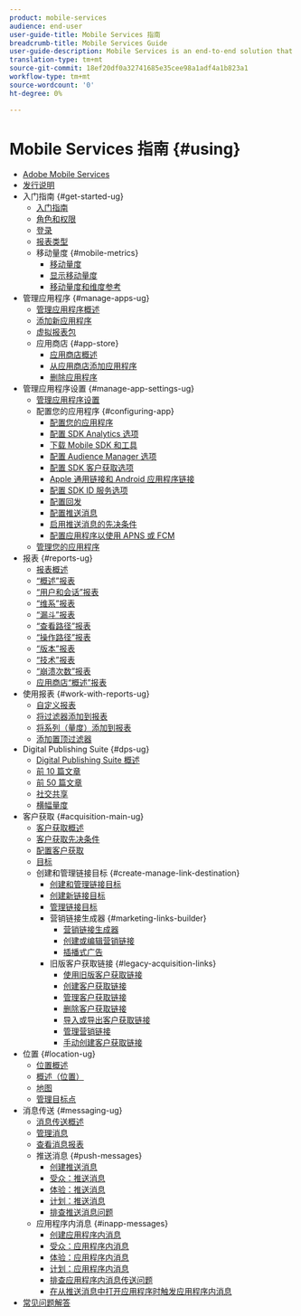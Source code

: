 ```yaml
---
product: mobile-services
audience: end-user
user-guide-title: Mobile Services 指南
breadcrumb-title: Mobile Services Guide
user-guide-description: Mobile Services is an end-to-end solution that helps you acquire and engage mobile app users and optimize their experiences.
translation-type: tm+mt
source-git-commit: 18ef20df0a32741685e35cee98a1adf4a1b823a1
workflow-type: tm+mt
source-wordcount: '0'
ht-degree: 0%

---
```



# Mobile Services 指南 {#using}

+ [Adobe Mobile Services](home.md)
+ [发行说明](whatsnew.md)
+ 入门指南 {#get-started-ug}
   + [入门指南](gs/gs.md)
   + [角色和权限](gs/c-mob-roles-and-permissions.md)
   + [登录](gs/gs-signin.md)
   + [报表类型](gs/reports-types.md)
   + 移动量度 {#mobile-metrics}
      + [移动量度](gs/metrics/metrics.md)
      + [显示移动量度](gs/metrics/overview.md)
      + [移动量度和维度参考](gs/metrics/metrics-reference.md)
+ 管理应用程序 {#manage-apps-ug}
   + [管理应用程序概述](manage-apps/manage-apps.md)
   + [添加新应用程序](manage-apps/t-new-app.md)
   + [虚拟报表包](manage-apps/c-mob-vrs.md)
   + 应用商店 {#app-store}
      + [应用商店概述](manage-apps/c-app-store/c-app-store.md)
      + [从应用商店添加应用程序](manage-apps/c-app-store/t-app-store-app.md)
      + [删除应用程序](manage-apps/t-delete-apps.md)
+ 管理应用程序设置 {#manage-app-settings-ug}
   + [管理应用程序设置](c-manage-app-settings/c-manage-app-settings.md)
   + 配置您的应用程序 {#configuring-app}
      + [配置您的应用程序](c-manage-app-settings/c-mob-confg-app/c-mob-confg-app.md)
      + [配置 SDK Analytics 选项](c-manage-app-settings/c-mob-confg-app/t-config-analytics/t-config-analytics.md)
      + [下载 Mobile SDK 和工具](c-manage-app-settings/c-mob-confg-app/t-config-analytics/download-sdk.md)
      + [配置 Audience Manager 选项](c-manage-app-settings/c-mob-confg-app/t-config-aam.md)
      + [配置 SDK 客户获取选项](c-manage-app-settings/c-mob-confg-app/t-config-acquisition.md)
      + [Apple 通用链接和 Android 应用程序链接](c-manage-app-settings/c-mob-confg-app/c-universal-app-links.md)
      + [配置 SDK ID 服务选项](c-manage-app-settings/c-mob-confg-app/t-config-visitor.md)
      + [配置回发](c-manage-app-settings/c-mob-confg-app/signals.md)
      + [配置推送消息](c-manage-app-settings/c-mob-confg-app/configure-push-messaging/configure-push-messaging.md)
      + [启用推送消息的先决条件](c-manage-app-settings/c-mob-confg-app/configure-push-messaging/prerequisites-push-messaging.md)
      + [配置应用程序以使用 APNS 或 FCM](c-manage-app-settings/c-mob-confg-app/configure-push-messaging/configure-app-apns-gcm.md)
   + [管理您的应用程序](c-manage-app-settings/c-mob-manage-app.md)
+ 报表 {#reports-ug}
   + [报表概述](usage/usage.md)
   + [“概述”报表](usage/usage-overview.md)
   + [“用户和会话”报表](usage/users-sessions.md)
   + [“维系”报表](usage/reports-retention.md)
   + [“漏斗”报表](usage/reports-funnel.md)
   + [“查看路径”报表](usage/reports-view-paths.md)
   + [“操作路径”报表](usage/reports-action-paths.md)
   + [“版本”报表](usage/c-reports-versions.md)
   + [“技术”报表](usage/reports-technology.md)
   + [“崩溃次数”报表](usage/c-crashes.md)
   + [应用商店“概述”报表](usage/c-app-store-store-performance.md)
+ 使用报表 {#work-with-reports-ug}
   + [自定义报表](usage/reports-customize/reports-customize.md)
   + [将过滤器添加到报表](usage/reports-customize/t-reports-customize.md)
   + [将系列（量度）添加到报表](usage/reports-customize/t-reports-series.md)
   + [添加置顶过滤器](usage/reports-customize/t-sticky-filter.md)
+ Digital Publishing Suite {#dps-ug}
   + [Digital Publishing Suite 概述](dps/dps.md)
   + [前 10 篇文章](dps/dps-top-ten-articles.md)
   + [前 50 篇文章](dps/dps-top-50-articles.md)
   + [社交共享](dps/dps-social-sharing.md)
   + [横幅量度](dps/dps-banner-metrics.md)
+ 客户获取 {#acquisition-main-ug}
   + [客户获取概述](acquisition-main/acquisition-main.md)
   + [客户获取先决条件](acquisition-main/c-acquisition-prerequisites.md)
   + [配置客户获取](acquisition-main/t-enable-acquisition.md)
   + [目标](acquisition-main/c-create-destinations.md)
   + 创建和管理链接目标 {#create-manage-link-destination}
      + [创建和管理链接目标](acquisition-main/c-manage-link-destinations/c-manage-link-destinations.md)
      + [创建新链接目标](acquisition-main/c-manage-link-destinations/t-create-new-app-deep-link-destination.md)
      + [管理链接目标](acquisition-main/c-manage-link-destinations/t-archive-unarchive-link-destinations.md)
      + 营销链接生成器 {#marketing-links-builder}
         + [营销链接生成器](acquisition-main/c-marketing-links-builder/c-marketing-links-builder.md)
         + [创建或编辑营销链接](acquisition-main/c-marketing-links-builder/t-create-edit-adobe-links/t-create-edit-adobe-links.md)
         + [插播式广告](acquisition-main/c-marketing-links-builder/t-create-edit-adobe-links/t-interstitials.md)
      + 旧版客户获取链接 {#legacy-acquisition-links}
         + [使用旧版客户获取链接](acquisition-main/c-marketing-links-builder/t-create-edit-adobe-links/c-use-legacy-acquisition-links/c-use-legacy-acquisition-links.md)
         + [创建客户获取链接](acquisition-main/c-marketing-links-builder/t-create-edit-adobe-links/c-use-legacy-acquisition-links/t-acquisition-link.md)
         + [管理客户获取链接](acquisition-main/c-marketing-links-builder/t-create-edit-adobe-links/c-use-legacy-acquisition-links/c-manage-acquisition-links/c-manage-acquisition-links.md)
         + [删除客户获取链接](acquisition-main/c-marketing-links-builder/t-create-edit-adobe-links/c-use-legacy-acquisition-links/c-manage-acquisition-links/t-acquisition-del.md)
         + [导入或导出客户获取链接](acquisition-main/c-marketing-links-builder/t-create-edit-adobe-links/c-use-legacy-acquisition-links/c-manage-acquisition-links/t-acquisition-import.md)
         + [管理营销链接](acquisition-main/c-marketing-links-builder/c-manage-adobe-links.md)
         + [手动创建客户获取链接](acquisition-main/c-marketing-links-builder/acquisition-link-manual.md)
+ 位置 {#location-ug}
   + [位置概述](location/location-overview.md)
   + [概述（位置）](location/c-location-overview.md)
   + [地图](location/c-map-points.md)
   + [管理目标点](location/t-manage-points.md)
+ 消息传送 {#messaging-ug}
   + [消息传送概述](in-app-messaging/in-app-messaging.md)
   + [管理消息](in-app-messaging/messages-manage/messages-manage.md)
   + [查看消息报表](in-app-messaging/messages-manage/view-message-reports.md)
   + 推送消息 {#push-messages}
      + [创建推送消息](in-app-messaging/t-create-push-message/t-create-push-message.md)
      + [受众：推送消息](in-app-messaging/t-create-push-message/c-audience-push-message.md)
      + [体验：推送消息](in-app-messaging/t-create-push-message/c-experience-push-message.md)
      + [计划：推送消息](in-app-messaging/t-create-push-message/c-schedule-push-message.md)
      + [排查推送消息问题](in-app-messaging/t-create-push-message/c-troubleshooting-push-messaging.md)
   + 应用程序内消息 {#inapp-messages}
      + [创建应用程序内消息](in-app-messaging/t-in-app-message/t-in-app-message.md)
      + [受众：应用程序内消息](in-app-messaging/t-in-app-message/c-audience-in-app-message.md)
      + [体验：应用程序内消息](in-app-messaging/t-in-app-message/c-experience-in-app-message.md)
      + [计划：应用程序内消息](in-app-messaging/t-in-app-message/c-schedule-in-app-message.md)
      + [排查应用程序内消息传送问题](in-app-messaging/t-in-app-message/in-apps-ts.md)
      + [在从推送消息中打开应用程序时触发应用程序内消息](in-app-messaging/t-mob-trig-in-app-open-app-from-push.md)
+ [常见问题解答](faq-mobile.md)